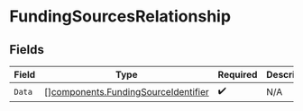 # FundingSourcesRelationship


## Fields

| Field                                                                                      | Type                                                                                       | Required                                                                                   | Description                                                                                |
| ------------------------------------------------------------------------------------------ | ------------------------------------------------------------------------------------------ | ------------------------------------------------------------------------------------------ | ------------------------------------------------------------------------------------------ |
| `Data`                                                                                     | [][components.FundingSourceIdentifier](../../models/components/fundingsourceidentifier.md) | :heavy_check_mark:                                                                         | N/A                                                                                        |